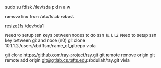 sudo su fdisk /dev/sda
p
d
n
a
w

remove line from /etc/fstab
reboot

resize2fs /dev/sda1

Need to setup ssh keys between nodes to do ssh 10.1.1.2
Need to setup ssh key between git and node (n0)
git clone 10.1.1.2:/users/abdffsm/name_of_gitrepo
viola



git clone https://github.com/ray-project/ray.git
git remote remove origin
git remote add origin git@gitlab.cs.tufts.edu:abdullah/ray.git
viola
